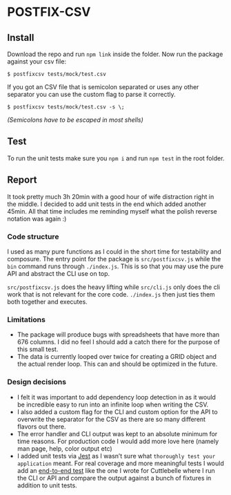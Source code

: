 POSTFIX-CSV
===========


## Install

Download the repo and run `npm link` inside the folder.
Now run the package against your csv file:

```shell
$ postfixcsv tests/mock/test.csv
```

If you got an CSV file that is semicolon separated or uses any other separator you can use the custom flag to parse it correctly.

```shell
$ postfixcsv tests/mock/test.csv -s \;
```

_(Semicolons have to be escaped in most shells)_


## Test

To run the unit tests make sure you `npm i` and run `npm test` in the root folder.


## Report

It took pretty much 3h 20min with a good hour of wife distraction right in the middle. I decided to add unit tests in the end which added another 45min. All
that time includes me reminding myself what the polish reverse notation was again :)


### Code structure

I used as many pure functions as I could in the short time for testability and composure.
The entry point for the package is `src/postfixcsv.js` while the `bin` command runs through `./index.js`. This is so that you may use the pure API and abstract
the CLI use on top.

`src/postfixcsv.js` does the heavy lifting while `src/cli.js` only does the cli work that is not relevant for the core code.
`./index.js` then just ties them both together and executes.


### Limitations

- The package will produce bugs with spreadsheets that have more than 676 columns. I did no feel I should add a catch there for the purpose of this small test.
- The data is currently looped over twice for creating a GRID object and the actual render loop. This can and should be optimized in the future.


### Design decisions

- I felt it was important to add dependency loop detection in as it would be incredible easy to run into an infinite loop when writing the CSV.
- I also added a custom flag for the CLI and custom option for the API to overwrite the separator for the CSV as there are so many different flavors out there.
- The error handler and CLI output was kept to an absolute minimum for time reasons. For production code I would add more love here
  (namely man page, help, color output etc)
- I added unit tests via [Jest](https://facebook.github.io/jest/) as I wasn’t sure what `thoroughly test your application` meant. For real coverage and more
  meaningful tests I would add an [end-to-end test](https://github.com/cuttlebelle/cuttlebelle/blob/master/tests/tester.js) like the one I wrote for
  Cuttlebelle where I run the CLI or API and compare the output against a bunch of fixtures in addition to unit tests.
